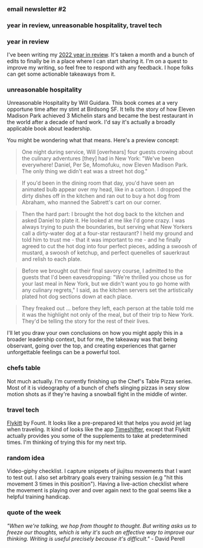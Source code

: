 ### email newsletter #2

### year in review, unreasonable hospitality, travel tech

### year in review

I've been writing my [2022 year in review](https://www.frank-chen.com/posts/2022-year-in-review). It's taken a month and a bunch of edits to finally be in a place where I can start sharing it. I'm on a quest to improve my writing, so feel free to respond with any feedback. I hope folks can get some actionable takeaways from it.

### unreasonable hospitality

Unreasonable Hospitality by Will Guidara. This book comes at a very opportune time after my stint at Birdsong SF. It tells the story of how Eleven Madison Park achieved 3 Michelin stars and became the best restaurant in the world after a decade of hard work. I'd say it's actually a broadly applicable book about leadership.

You might be wondering what that means. Here's a preview concept:

> One night during service, Will [overhears] four guests crowing about the culinary adventures [they] had in New York: "We've been everywhere! Daniel, Per Se, Momofuku, now Eleven Madison Park. The only thing we didn't eat was a street hot dog."

> If you'd been in the dining room that day, you'd have seen an animated bulb appear over my head, like in a cartoon. I dropped the dirty dishes off in the kitchen and ran out to buy a hot dog from Abraham, who manned the Sabrett's cart on our corner.

> Then the hard part: I brought the hot dog back to the kitchen and asked Daniel to plate it. He looked at me like I'd gone crazy. I was always trying to push the boundaries, but serving what New Yorkers call a dirty-water dog at a four-star restaurant? I held my ground and told him to trust me - that it was important to me - and he finally agreed to cut the hot dog into four perfect pieces, adding a swoosh of mustard, a swoosh of ketchup, and perfect quenelles of sauerkraut and relish to each plate.  

> Before we brought out their final savory course, I admitted to the guests that I'd been eavesdropping: "We're thrilled you chose us for your last meal in New York, but we didn't want you to go home with any culinary regrets," I said, as the kitchen servers set the artistically plated hot dog sections down at each place.

> They freaked out ... before they left, each person at the table told me it was the highlight not only of the meal, but of their trip to New York. They'd be telling the story for the rest of their lives.

I'll let you draw your own conclusions on how you might apply this in a broader leadership context, but for me, the takeaway was that being observant, going over the top, and creating experiences that garner unforgettable feelings can be a powerful tool.

### chefs table

Not much actually. I'm currently finishing up the Chef's Table Pizza series. Most of it is videography of a bunch of chefs slinging pizzas in sexy slow motion shots as if they're having a snowball fight in the middle of winter. 

### travel tech

[Flykitt](https://www.fount.bio/flykitt) by Fount. It looks like a pre-prepared kit that helps you avoid jet lag when traveling. It kind of looks like the app [Timeshifter](https://www.timeshifter.com/), except that Flykitt actually provides you some of the supplements to take at predetermined times. I'm thinking of trying this for my next trip.

### random idea

Video-giphy checklist. I capture snippets of jiujitsu movements that I want to test out. I also set arbitrary goals every training session (e.g "hit this movement 3 times in this position"). Having a live-action checklist where the movement is playing over and over again next to the goal seems like a helpful training handicap. 

### quote of the week

*"When we're talking, we hop from thought to thought. But writing asks us to freeze our thoughts, which is why it's such an effective way to improve our thinking. Writing is useful precisely because it's difficult."* - David Perell